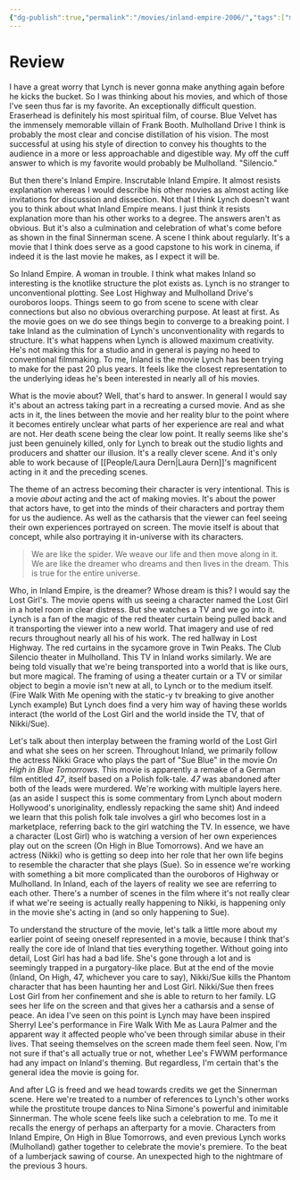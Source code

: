 ```yaml
---
{"dg-publish":true,"permalink":"/movies/inland-empire-2006/","tags":["movies"],"created":"2024-01-11","updated":"2025-03-13"}
---
```



# Review

I have a great worry that Lynch is never gonna make anything again before he kicks the bucket. So I was thinking about his movies, and which of those I've seen thus far is my favorite. An exceptionally difficult question. Eraserhead is definitely his most spiritual film, of course. Blue Velvet has the immensely memorable villain of Frank Booth. Mulholland Drive I think is probably the most clear and concise distillation of his vision. The most successful at using his style of direction to convey his thoughts to the audience in a more or less approachable and digestible way. My off the cuff answer to which is my favorite would probably be Mulholland. "Silencio."

But then there's Inland Empire. Inscrutable Inland Empire. It almost resists explanation whereas I would describe his other movies as almost acting like invitations for discussion and dissection. Not that I think Lynch doesn't want you to think about what Inland Empire means. I just think it resists explanation more than his other works to a degree. The answers aren't as obvious. But it's also a culmination and celebration of what's come before as shown in the final Sinnerman scene. A scene I think about regularly. It's a movie that I think does serve as a good capstone to his work in cinema, if indeed it is the last movie he makes, as I expect it will be.

So Inland Empire. A woman in trouble. I think what makes Inland so interesting is the knotlike structure the plot exists as. Lynch is no stranger to unconventional plotting. See Lost Highway and Mulholland Drive's ouroboros loops. Things seem to go from scene to scene with clear connections but also no obvious overarching purpose. At least at first. As the movie goes on we do see things begin to converge to a breaking point. I take Inland as the culmination of Lynch's unconventionality with regards to structure. It's what happens when Lynch is allowed maximum creativity. He's not making this for a studio and in general is paying no heed to conventional filmmaking. To me, Inland is the movie Lynch has been trying to make for the past 20 plus years. It feels like the closest representation to the underlying ideas he's been interested in nearly all of his movies.

What is the movie about? Well, that's hard to answer. In general I would say it's about an actress taking part in a recreating a cursed movie. And as she acts in it, the lines between the movie and her reality blur to the point where it becomes entirely unclear what parts of her experience are real and what are not. Her death scene being the clear low point. It really seems like she's just been genuinely killed, only for Lynch to break out the studio lights and producers and shatter our illusion. It's a really clever scene. And it's only able to work because of [[People/Laura Dern\|Laura Dern]]'s magnificent acting in it and the preceding scenes.

The theme of an actress becoming their character is very intentional. This is a movie *about* acting and the act of making movies. It's about the power that actors have, to get into the minds of their characters and portray them for us the audience. As well as the catharsis that the viewer can feel seeing their own experiences portrayed on screen. The movie itself is about that concept, while also portraying it in-universe with its characters.

> We are like the spider. We weave our life and then move along in it. We are like the dreamer who dreams and then lives in the dream. This is true for the entire universe.

Who, in Inland Empire, is the dreamer? Whose dream is this? I would say the Lost Girl's. The movie opens with us seeing a character named the Lost Girl in a hotel room in clear distress. But she watches a TV and we go into it. Lynch is a fan of the magic of the red theater curtain being pulled back and it transporting the viewer into a new world. That imagery and use of red recurs throughout nearly all his of his work. The red hallway in Lost Highway. The red curtains in the sycamore grove in Twin Peaks. The Club Silencio theater in Mulholland. This TV in Inland works similarly. We are being told visually that we're being transported into a world that is like ours, but more magical. The framing of using a theater curtain or a TV or similar object to begin a movie isn't new at all, to Lynch or to the medium itself. (Fire Walk With Me opening with the static-y tv breaking to give another Lynch example) But Lynch does find a very him way of having these worlds interact (the world of the Lost Girl and the world inside the TV, that of Nikki/Sue).

Let's talk about then interplay between the framing world of the Lost Girl and what she sees on her screen. Throughout Inland, we primarily follow the actress Nikki Grace who plays the part of "Sue Blue" in the movie *On High in Blue Tomorrows*. This movie is apparently a remake of a German film entitled *47*, itself based on a Polish folk-tale. *47* was abandoned after both of the leads were murdered. We're working with multiple layers here. (as an aside I suspect this is some commentary from Lynch about modern Hollywood's unoriginality, endlessly repacking the same shit) And indeed we learn that this polish folk tale involves a girl who becomes lost in a marketplace, referring back to the girl watching the TV. In essence, we have a character (Lost Girl) who is watching a version of her own experiences play out on the screen (On High in Blue Tomorrows). And we have an actress (Nikki) who is getting so deep into her role that her own life begins to resemble the character that she plays (Sue). So in essence we're working with something a bit more complicated than the ouroboros of Highway or Mulholland. In Inland, each of the layers of reality we see are referring to each other. There's a number of scenes in the film where it's not really clear if what we're seeing is actually really happening to Nikki, is happening only in the movie she's acting in (and so only happening to Sue).

To understand the structure of the movie, let's talk a little more about my earlier point of seeing oneself represented in a movie, because I think that's really the core ide of Inland that ties everything together. Without going into detail, Lost Girl has had a bad life. She's gone through a lot and is seemingly trapped in a purgatory-like place. But at the end of the movie (Inland, On High, 47, whichever you care to say), Nikki/Sue kills the Phantom character that has been haunting her and Lost Girl. Nikki/Sue then frees Lost Girl from her confinement and she is able to return to her family. LG sees her life on the screen and that gives her a catharsis and a sense of peace. An idea I've seen on this point is Lynch may have been inspired Sherryl Lee's performance in Fire Walk With Me as Laura Palmer and the apparent way it affected people who've been through similar abuse in their lives. That seeing themselves on the screen made them feel seen. Now, I'm not sure if that's all actually true or not, whether Lee's FWWM performance had any impact on Inland's theming. But regardless, I'm certain that's the general idea the movie is going for.

And after LG is freed and we head towards credits we get the Sinnerman scene. Here we're treated to a number of references to Lynch's other works while the prostitute troupe dances to Nina Simone's powerful and inimitable Sinnerman. The whole scene feels like such a celebration to me. To me it recalls the energy of perhaps an afterparty for a movie. Characters from Inland Empire, On High in Blue Tomorrows, and even previous Lynch works (Mulholland) gather together to celebrate the movie's premiere. To the beat of a lumberjack sawing of course. An unexpected high to the nightmare of the previous 3 hours.

